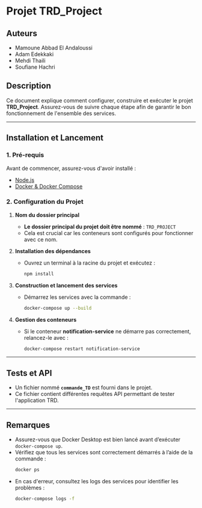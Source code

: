 # **Projet TRD_Project**

## **Auteurs**

- Mamoune Abbad El Andaloussi
- Adam Edekkaki
- Mehdi Thaili
- Soufiane Hachri

## **Description**

Ce document explique comment configurer, construire et exécuter le projet **TRD_Project**. Assurez-vous de suivre chaque étape afin de garantir le bon fonctionnement de l'ensemble des services.

---

## **Installation et Lancement**

### **1. Pré-requis**

Avant de commencer, assurez-vous d'avoir installé :

- [Node.js](https://nodejs.org/)
- [Docker & Docker Compose](https://www.docker.com/)

### **2. Configuration du Projet**

1. **Nom du dossier principal**

   - **Le dossier principal du projet doit être nommé** : `TRD_PROJECT`
   - Cela est crucial car les conteneurs sont configurés pour fonctionner avec ce nom.

2. **Installation des dépendances**

   - Ouvrez un terminal à la racine du projet et exécutez :
     ```bash
     npm install
     ```

3. **Construction et lancement des services**

   - Démarrez les services avec la commande :
     ```bash
     docker-compose up --build
     ```

4. **Gestion des conteneurs**
   - Si le conteneur **notification-service** ne démarre pas correctement, relancez-le avec :
     ```bash
     docker-compose restart notification-service
     ```

---

## **Tests et API**

- Un fichier nommé **`commande_TD`** est fourni dans le projet.
- Ce fichier contient différentes requêtes API permettant de tester l'application TRD.

---

## **Remarques**

- Assurez-vous que Docker Desktop est bien lancé avant d’exécuter `docker-compose up`.
- Vérifiez que tous les services sont correctement démarrés à l’aide de la commande :
  ```bash
  docker ps
  ```
- En cas d'erreur, consultez les logs des services pour identifier les problèmes :
  ```bash
  docker-compose logs -f
  ```
